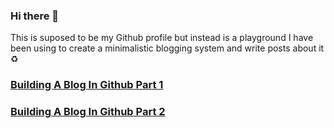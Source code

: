 ### Hi there 🖖

This is suposed to be my Github profile but instead is a playground
I have been using to create a minimalistic blogging system and write posts about it ♻️
### [Building A Blog In Github Part 1](https://drojas.github.io/dist/blog/1-Building-A-Blog-In-Github-Part-1.html)
### [Building A Blog In Github Part 2](https://drojas.github.io/dist/blog/2-Building-A-Blog-In-Github-Part-2.html)
